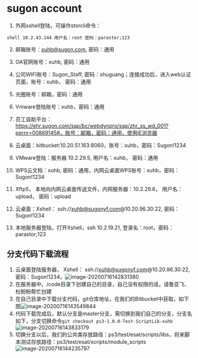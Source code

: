 # sugon account

1.  外网xshell登陆，可操作storcli命令：

   ```
   shell 10.2.43.244 用户名：root 密码：parastor;123
   ```

2.  邮箱账号：xuhb@sugon.com, 密码：通用

3.  OA官网账号：xuhb, 密码：通用

4.  公司WIFI账号：Sugon_Staff, 密码：shuguang；连接成功后，进入web认证页面，账号：xuhb， 密码：通用

5. 光圈账号：邮箱，密码：通用

6. Vmware登陆账号：xuhb，密码：通用

7. 员工自助平台：https://ehr.sugon.com/sap/bc/webdynpro/sap/zhr_ss_wd_001?pernr=00869145#，账号：邮箱，密码：通用，使用IE浏览器

8. 云桌面：bitbucket:10.20.51.163:8060，账号：xuhb，密码：Sugon!1234

9. VMware登陆：服务器 10.2.29.5, 用户名：xuhb， 密码：通用

10. WPS云文档：xuhb, 密码：通用，内网云桌面WPS账号：xuhb，密码：Sugon!1234

11.   Xftp5， 本地向内网云桌面传送文件，内网服务器：10.2.29.6， 用户名：upload， 密码：upload

12.   云桌面：Xshell： ssh://xuhb@sugonyf.com@10.20.96.30:22, 密码：Sugon!1234

13.   本地服务器登陆，打开Xshell，ssh 10.2.19.21, 登录名：root，密码：parastor;123

## 分支代码下载流程

1.  云桌面登陆服务器， Xshell： ssh://xuhb@sugonyf.com@10.20.96.30:22, 密码：Sugon!1234，![image-20200716142831380](F:\MyNotebook\doc\picture\云桌面-1.png)
2.  在服务器中，/code目录下创建自己的目录，自己没有权限的话，请鲁亚飞、杜盼盼帮忙创建
3.  在自己目录中下载分支代码，git仓库地址，在我们的Bitbucket中获取，如下图![image-20200716143549844](F:\MyNotebook\doc\picture\云桌面-2.png)
4.  代码下载完成后，默认分支是master分支，需切换到我们自己的分支，分支名如下，分支切换命令`git checkout ps3-1.0.0-Test-ScriptLib-xuhb`![image-20200716143833179](F:\MyNotebook\doc\picture\云桌面-3.png)
5.  切换分支以后，我们的公共类存放路径：ps3/test/esat/scripts/libs，将来脚本测试存放路径：ps3/test/esat/scripts/module_scripts![image-20200716144235797](F:\MyNotebook\doc\picture\云桌面-4.png)

